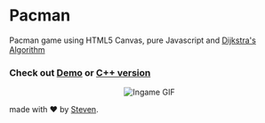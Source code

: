 # Pacman
Pacman game using HTML5 Canvas, pure Javascript and [Dijkstra's Algorithm](https://en.wikipedia.org/wiki/Dijkstra%27s_algorithm)

### Check out [Demo](https://iamstevendao.github.io/pacman/) or [C++ version](https://github.com/iamstevendao/pacman_cpp)

<p align="center">
<img alt="Ingame GIF" src="https://thumbs.gfycat.com/FantasticFondBarnowl-size_restricted.gif"/>
</p>

made with &#x2764; by [Steven](https://github.com/iamstevendao).